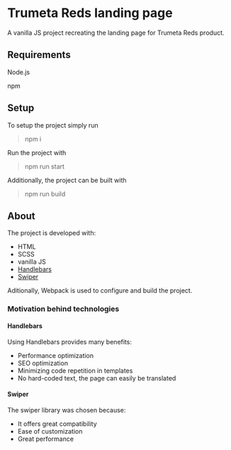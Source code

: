 # Trumeta Reds landing page

A vanilla JS project recreating the landing page for Trumeta Reds product.

## Requirements

Node.js

npm

## Setup

To setup the project simply run

> npm i

Run the project with

> npm run start

Additionally, the project can be built with

> npm run build

## About

The project is developed with:

- HTML
- SCSS
- vanilla JS
- [Handlebars](https://handlebarsjs.com/)
- [Swiper](https://swiperjs.com/)

Aditionally, Webpack is used to configure and build the project.

### Motivation behind technologies

#### Handlebars

Using Handlebars provides many benefits:

- Performance optimization
- SEO optimization
- Minimizing code repetition in templates
- No hard-coded text, the page can easily be translated

#### Swiper

The swiper library was chosen because:

- It offers great compatibility
- Ease of customization
- Great performance
